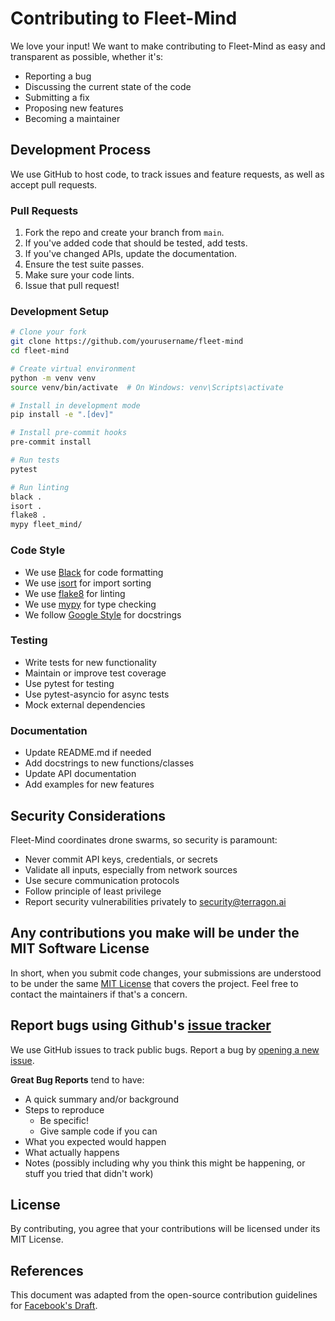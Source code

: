 # Contributing to Fleet-Mind

We love your input! We want to make contributing to Fleet-Mind as easy and transparent as possible, whether it's:

- Reporting a bug
- Discussing the current state of the code
- Submitting a fix
- Proposing new features
- Becoming a maintainer

## Development Process

We use GitHub to host code, to track issues and feature requests, as well as accept pull requests.

### Pull Requests

1. Fork the repo and create your branch from `main`.
2. If you've added code that should be tested, add tests.
3. If you've changed APIs, update the documentation.
4. Ensure the test suite passes.
5. Make sure your code lints.
6. Issue that pull request!

### Development Setup

```bash
# Clone your fork
git clone https://github.com/yourusername/fleet-mind
cd fleet-mind

# Create virtual environment
python -m venv venv
source venv/bin/activate  # On Windows: venv\Scripts\activate

# Install in development mode
pip install -e ".[dev]"

# Install pre-commit hooks
pre-commit install

# Run tests
pytest

# Run linting
black .
isort .
flake8 .
mypy fleet_mind/
```

### Code Style

- We use [Black](https://black.readthedocs.io/) for code formatting
- We use [isort](https://pycqa.github.io/isort/) for import sorting
- We use [flake8](https://flake8.pycqa.org/) for linting
- We use [mypy](https://mypy.readthedocs.io/) for type checking
- We follow [Google Style](https://google.github.io/styleguide/pyguide.html) for docstrings

### Testing

- Write tests for new functionality
- Maintain or improve test coverage
- Use pytest for testing
- Use pytest-asyncio for async tests
- Mock external dependencies

### Documentation

- Update README.md if needed
- Add docstrings to new functions/classes
- Update API documentation
- Add examples for new features

## Security Considerations

Fleet-Mind coordinates drone swarms, so security is paramount:

- Never commit API keys, credentials, or secrets
- Validate all inputs, especially from network sources
- Use secure communication protocols
- Follow principle of least privilege
- Report security vulnerabilities privately to security@terragon.ai

## Any contributions you make will be under the MIT Software License

In short, when you submit code changes, your submissions are understood to be under the same [MIT License](http://choosealicense.com/licenses/mit/) that covers the project. Feel free to contact the maintainers if that's a concern.

## Report bugs using Github's [issue tracker](https://github.com/terragon-labs/fleet-mind/issues)

We use GitHub issues to track public bugs. Report a bug by [opening a new issue](https://github.com/terragon-labs/fleet-mind/issues/new).

**Great Bug Reports** tend to have:

- A quick summary and/or background
- Steps to reproduce
  - Be specific!
  - Give sample code if you can
- What you expected would happen
- What actually happens
- Notes (possibly including why you think this might be happening, or stuff you tried that didn't work)

## License

By contributing, you agree that your contributions will be licensed under its MIT License.

## References

This document was adapted from the open-source contribution guidelines for [Facebook's Draft](https://github.com/facebook/draft-js/blob/a9316a723f9e918afde44dea68b5f9f39b7d9b00/CONTRIBUTING.md).